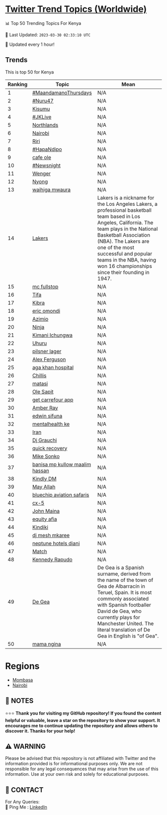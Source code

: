 [Twitter Trend Topics (Worldwide)](https://github.com/ErcinDedeoglu/Twitter-Trend-Topics)
==========


📊 Top 50 Trending Topics For Kenya

📆 Last Updated: `2023-03-30 02:33:10 UTC`

🔧 Updated every 1 hour!


## Trends

This is top 50 for Kenya

| Ranking | Topic | Mean |
| ------- | ------------ | ------------ |
| 1 | [#MaandamanoThursdays](http://twitter.com/search?q=%23MaandamanoThursdays) | N/A |
| 2 | [#Nuru47](http://twitter.com/search?q=%23Nuru47) | N/A |
| 3 | [Kisumu](http://twitter.com/search?q=Kisumu) | N/A |
| 4 | [#JKLive](http://twitter.com/search?q=%23JKLive) | N/A |
| 5 | [Northlands](http://twitter.com/search?q=Northlands) | N/A |
| 6 | [Nairobi](http://twitter.com/search?q=Nairobi) | N/A |
| 7 | [Riri](http://twitter.com/search?q=Riri) | N/A |
| 8 | [#HapaNdipo](http://twitter.com/search?q=%23HapaNdipo) | N/A |
| 9 | [cafe ole](http://twitter.com/search?q=cafe+ole) | N/A |
| 10 | [#Newsnight](http://twitter.com/search?q=%23Newsnight) | N/A |
| 11 | [Wenger](http://twitter.com/search?q=Wenger) | N/A |
| 12 | [Nyong](http://twitter.com/search?q=Nyong) | N/A |
| 13 | [waihiga mwaura](http://twitter.com/search?q=waihiga+mwaura) | N/A |
| 14 | [Lakers](http://twitter.com/search?q=Lakers) | Lakers is a nickname for the Los Angeles Lakers, a professional basketball team based in Los Angeles, California. The team plays in the National Basketball Association (NBA). The Lakers are one of the most successful and popular teams in the NBA, having won 16 championships since their founding in 1947. |
| 15 | [mc fullstop](http://twitter.com/search?q=mc+fullstop) | N/A |
| 16 | [Tifa](http://twitter.com/search?q=Tifa) | N/A |
| 17 | [Kibra](http://twitter.com/search?q=Kibra) | N/A |
| 18 | [eric omondi](http://twitter.com/search?q=eric+omondi) | N/A |
| 19 | [Azimio](http://twitter.com/search?q=Azimio) | N/A |
| 20 | [Ninja](http://twitter.com/search?q=Ninja) | N/A |
| 21 | [Kimani Ichungwa](http://twitter.com/search?q=Kimani+Ichungwa) | N/A |
| 22 | [Uhuru](http://twitter.com/search?q=Uhuru) | N/A |
| 23 | [pilsner lager](http://twitter.com/search?q=pilsner+lager) | N/A |
| 24 | [Alex Ferguson](http://twitter.com/search?q=Alex+Ferguson) | N/A |
| 25 | [aga khan hospital](http://twitter.com/search?q=aga+khan+hospital) | N/A |
| 26 | [Chillis](http://twitter.com/search?q=Chillis) | N/A |
| 27 | [matasi](http://twitter.com/search?q=matasi) | N/A |
| 28 | [Ole Sapit](http://twitter.com/search?q=Ole+Sapit) | N/A |
| 29 | [get carrefour app](http://twitter.com/search?q=get+carrefour+app) | N/A |
| 30 | [Amber Ray](http://twitter.com/search?q=Amber+Ray) | N/A |
| 31 | [edwin sifuna](http://twitter.com/search?q=edwin+sifuna) | N/A |
| 32 | [mentalhealth ke](http://twitter.com/search?q=mentalhealth+ke) | N/A |
| 33 | [Iran](http://twitter.com/search?q=Iran) | N/A |
| 34 | [Dj Grauchi](http://twitter.com/search?q=Dj+Grauchi) | N/A |
| 35 | [quick recovery](http://twitter.com/search?q=quick+recovery) | N/A |
| 36 | [Mike Sonko](http://twitter.com/search?q=Mike+Sonko) | N/A |
| 37 | [banisa mp kullow maalim hassan](http://twitter.com/search?q=banisa+mp+kullow+maalim+hassan) | N/A |
| 38 | [Kindly DM](http://twitter.com/search?q=Kindly+DM) | N/A |
| 39 | [May Allah](http://twitter.com/search?q=May+Allah) | N/A |
| 40 | [bluechip aviation safaris](http://twitter.com/search?q=bluechip+aviation+safaris) | N/A |
| 41 | [cx-5](http://twitter.com/search?q=cx-5) | N/A |
| 42 | [John Maina](http://twitter.com/search?q=John+Maina) | N/A |
| 43 | [equity afia](http://twitter.com/search?q=equity+afia) | N/A |
| 44 | [Kindiki](http://twitter.com/search?q=Kindiki) | N/A |
| 45 | [dj mesh mkaree](http://twitter.com/search?q=dj+mesh+mkaree) | N/A |
| 46 | [neptune hotels diani](http://twitter.com/search?q=neptune+hotels+diani) | N/A |
| 47 | [Match](http://twitter.com/search?q=Match) | N/A |
| 48 | [Kennedy Rapudo](http://twitter.com/search?q=Kennedy+Rapudo) | N/A |
| 49 | [De Gea](http://twitter.com/search?q=De+Gea) | De Gea is a Spanish surname, derived from the name of the town of Gea de Albarracín in Teruel, Spain. It is most commonly associated with Spanish footballer David de Gea, who currently plays for Manchester United. The literal translation of De Gea in English is "of Gea". |
| 50 | [mama ngina](http://twitter.com/search?q=mama+ngina) | N/A |



# Regions

* [Mombasa](</Kenya/Mombasa.md>)
* [Nairobi](</Kenya/Nairobi.md>)



## 📝 NOTES

⭐⭐⭐ **Thank you for visiting my GitHub repository! If you found the content helpful or valuable, leave a star on the repository to show your support. It encourages me to continue updating the repository and allows others to discover it. Thanks for your help!**


## ⚠️ WARNING

Please be advised that this repository is not affiliated with Twitter and the information provided is for informational purposes only. We are not responsible for any legal consequences that may arise from the use of this information. Use at your own risk and solely for educational purposes.


## 📨 CONTACT

 For Any Queries:  
            🏓 Ping Me : [LinkedIn](https://www.linkedin.com/in/ercindedeoglu/)
